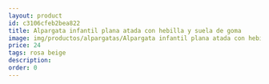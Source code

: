```yaml
---
layout: product
id: c3106cfeb2bea822
title: Alpargata infantil plana atada con hebilla y suela de goma 
image: img/productos/alpargatas/Alpargata infantil plana atada con hebilla y suela de goma =24 =rosa beige.webp
price: 24 
tags: rosa beige
description: 
order: 0
---
```

